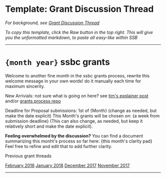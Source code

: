 # Template: Grant Discussion Thread

_For background, see [Grant Discussion Thread](grant-discussion-thread)_

_To copy this template, click the Raw button in the top right.  This will give you the unformatted markdown, to paste all easy-like within SSB_

----

# `{month year}` ssbc grants

Welcome to another fine month in the ssbc grants process,
rewrite this welcome message in your own words!
do it manually each time for maximum sincerity.

New Arrivials: not sure what is going on here?
see [tim's explainer post](%S9lG7keeOfIAepU1LRD9XUDtuesbejRC2+3/FRaGZ3s=.sha256)
and/or [grants process repo](https://github.com/ssbc/grants-process)

Deadline for Proposal submissions: 1st of {Month} (change as needed, but make the date explicit)
This Month's grants will be chosen on: {a week from submission deadline} (This can also change, as needed, but keep it relatively short and make the date explicit).

**Feeling overwhelmed by the discussion?**
You can find a document summarizing this monht's process so far here: {this month's clarity pad}
Feel free to refine and edit that to add further clarity.

Previous grant threads

[February 2018](%S9kouPjQh4w8+P2s26kW6getgpZeSKc3OhxTmXU1EcA=.sha256)
[January 2018](%6zpLmEKpwrlUn6EmOHKv0WIDzsr8ncdKW1XoubhwzIA=.sha256)
[December 2017](%t6uqk6pV4p+wfSCFZpCB7XbUe2AhXPifHnxwq6hLxDI=.sha256)
[November 2017](%YfKSzDeMpcItbAVv/hatUlcNEMc5CdoOhSYuUa8BWdM=.sha256)

----

